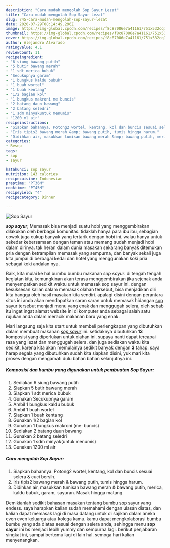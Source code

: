 ```yaml
---
description: "Cara mudah mengolah Sop Sayur Lezat"
title: "Cara mudah mengolah Sop Sayur Lezat"
slug: 745-cara-mudah-mengolah-sop-sayur-lezat
date: 2020-07-29T08:14:49.296Z
image: https://img-global.cpcdn.com/recipes/f8c87086e7a41161/751x532cq70/sop-sayur-foto-resep-utama.jpg
thumbnail: https://img-global.cpcdn.com/recipes/f8c87086e7a41161/751x532cq70/sop-sayur-foto-resep-utama.jpg
cover: https://img-global.cpcdn.com/recipes/f8c87086e7a41161/751x532cq70/sop-sayur-foto-resep-utama.jpg
author: Alejandro Alvarado
ratingvalue: 4.1
reviewcount: 11
recipeingredient:
- "6 siung bawang putih"
- "5 butir bawang merah"
- "1 sdt merica bubuk"
- "Secukupnya garam"
- "1 bungkus kaldu bubuk"
- "1 buah wortel"
- "1 buah kentang"
- "1/2 bagian kol"
- "1 bungkus makroni me buncis"
- "2 batang daun bawang"
- "2 batang seledri"
- "1 sdm minyakuntuk menumis"
- "1200 ml air"
recipeinstructions:
- "Siapkan bahannya. Potong2 wortel, kentang, kol dan buncis sesuai selera &amp; cuci bersih."
- "Iris tipis2 bawang merah &amp; bawang putih, tumis hingga harum."
- "Didihkan air, masukkan tumisan bawang merah &amp; bawang putih, merica, kaldu bubuk, garam, sayuran. Masak hingga matang."
categories:
- Resep
tags:
- sop
- sayur

katakunci: sop sayur 
nutrition: 143 calories
recipecuisine: Indonesian
preptime: "PT36M"
cooktime: "PT45M"
recipeyield: "4"
recipecategory: Dinner

---
```



![Sop Sayur](https://img-global.cpcdn.com/recipes/f8c87086e7a41161/751x532cq70/sop-sayur-foto-resep-utama.jpg)

<b><i>sop sayur</i></b>, Memasak bisa menjadi suatu hobi yang menggembirakan dilakukan oleh berbagai komunitas. tidaklah hanya para ibu ibu, sebagian cowok juga cukup banyak yang tertarik dengan hobi ini. walau hanya untuk sekedar kebersamaan dengan teman atau memang sudah menjadi hobi dalam dirinya. tak heran dalam dunia masakan sekarang banyak ditemukan pria dengan ketrampilan memasak yang sempurna, dan banyak sekali juga kita jumpai di berbagai kedai dan hotel yang menggunakan koki pria sebagai koki andalan nya.



Baik, kita mulai ke hal bumbu bumbu makanan <i>sop sayur</i>. di tengah tengah kegiatan kita, kemungkinan akan terasa menggembirakan jika sejenak anda menyempatkan sedikit waktu untuk memasak sop sayur ini. dengan kesuksesan kalian dalam memasak olahan tersebut, bisa menjadikan diri kita bangga oleh hasil masakan kita sendiri. apalagi disini dengan perantara situs ini anda akan mendapatkan saran saran untuk memasak hidangan <u>sop sayur</u> tersebut menjadi menu yang enak dan menggugah selera, oleh sebab itu ingat ingat alamat website ini di komputer anda sebagai salah satu rujukan anda dalam meracik makanan baru yang enak.


Mari langsung saja kita start untuk membeli perlengkapan yang dibutuhkan dalam membuat makanan <u><i>sop sayur</i></u> ini. setidaknya dibutuhkan <b>13</b> komposisi yang diperlukan untuk olahan ini. supaya nanti dapat tercapai rasa yang lezat dan menggugah selera. dan juga sediakan waktu kita sedikit, karena kita akan memulainya sedikit banyak dengan <b>3</b> tahap. saya harap segala yang dibutuhkan sudah kita siapkan disini, yuk mari kita proses dengan mengamati dulu bahan bahan selanjutnya ini.

<!--inarticleads1-->

##### Komposisi dan bumbu yang digunakan untuk pembuatan Sop Sayur:

1. Sediakan 6 siung bawang putih
1. Siapkan 5 butir bawang merah
1. Siapkan 1 sdt merica bubuk
1. Gunakan Secukupnya garam
1. Ambil 1 bungkus kaldu bubuk
1. Ambil 1 buah wortel
1. Siapkan 1 buah kentang
1. Gunakan 1/2 bagian kol
1. Gunakan 1 bungkus makroni (me: buncis)
1. Sediakan 2 batang daun bawang
1. Gunakan 2 batang seledri
1. Gunakan 1 sdm minyak(untuk menumis)
1. Gunakan 1200 ml air




<!--inarticleads2-->

##### Cara mengolah Sop Sayur:

1. Siapkan bahannya. Potong2 wortel, kentang, kol dan buncis sesuai selera &amp; cuci bersih.
1. Iris tipis2 bawang merah &amp; bawang putih, tumis hingga harum.
1. Didihkan air, masukkan tumisan bawang merah &amp; bawang putih, merica, kaldu bubuk, garam, sayuran. Masak hingga matang.




Demikianlah sedikit bahasan masakan tentang bumbu <u>sop sayur</u> yang endess. saya harapkan kalian sudah memahami dengan ulasan diatas, dan kalian dapat memasak lagi di masa datang untuk di sajikan dalam aneka even even keluarga atau kolega kamu. kamu dapat mengkolaborasi bumbu bumbu yang ada diatas sesuai dengan selera anda, sehingga menu <b>sop sayur</b> ini bs menjadi lebih yummy dan sempurna lagi. berikut penjabaran singkat ini, sampai bertemu lagi di lain hal. semoga hari kalian menyenangkan.
